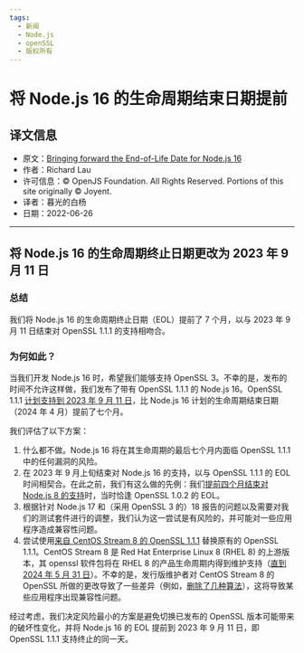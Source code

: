 ```yaml
---
tags:
  - 新闻
  - Node.js
  - openSSL
  - 版权所有
---
```


# 将 Node.js 16 的生命周期结束日期提前

## 译文信息

- 原文：[Bringing forward the End-of-Life Date for Node.js 16](https://nodejs.org/en/blog/announcements/nodejs16-eol/)
- 作者：Richard Lau
- 许可信息：© OpenJS Foundation. All Rights Reserved. Portions of this site originally © Joyent.
- 译者：暮光的白杨
- 日期：2022-06-26

----

## 将 Node.js 16 的生命周期终止日期更改为 2023 年 9 月 11 日

### 总结

我们将 Node.js 16 的生命周期终止日期（EOL）提前了 7 个月，以与 2023 年 9 月 11 日结束对 OpenSSL 1.1.1 的支持相吻合。

### 为何如此？

当我们开发 Node.js 16 时，希望我们能够支持 OpenSSL 3。不幸的是，发布的时间不允许这样做，我们发布了带有 OpenSSL 1.1.1 的 Node.js 16。OpenSSL 1.1.1 [计划支持到 2023 年 9 月 11 日](https://www.openssl.org/policies/releasestrat.html)，比 Node.js 16 计划的生命周期结束日期（2024 年 4 月）提前了七个月。

我们评估了以下方案：

1. 什么都不做。Node.js 16 将在其生命周期的最后七个月内面临 OpenSSL 1.1.1 中的任何漏洞的风险。
1. 在 2023 年 9 月上旬结束对 Node.js 16 的支持，以与 OpenSSL 1.1.1 的 EOL 时间相契合。在此之前，我们有这么做的先例：我们[提前四个月结束对 Node.js 8 的支持](https://github.com/nodejs/Release/issues/186)时，当时恰逢 OpenSSL 1.0.2 的 EOL。
1. 根据针对 Node.js 17 和（采用 OpenSSL 3 的）18 报告的问题以及需要对我们的测试套件进行的调整，我们认为这一尝试是有风险的，并可能对一些应用程序造成兼容性问题。
1. 尝试使用[来自 CentOS Stream 8 的 OpenSSL 1.1.1](https://git.centos.org/rpms/openssl/tree/c8s) 替换原有的 OpenSSL 1.1.1。CentOS Stream 8 是 Red Hat Enterprise Linux 8 (RHEL 8) 的上游版本，其 openssl 软件包将在 RHEL 8 的产品生命周期内得到维护支持（[直到 2024 年 5 月 31 日](https://access.redhat.com/support/policy/updates/errata/)）。不幸的是，发行版维护者对 CentOS Stream 8 的 OpenSSL 所做的更改导致了一些差异（例如，[删除了几种算法](https://git.centos.org/rpms/openssl/blob/c8s/f/SOURCES/hobble-openssl)），这将导致某些应用程序出现兼容性问题。

经过考虑，我们决定风险最小的方案是避免切换已发布的 OpenSSL 版本可能带来的破坏性变化，并将 Node.js 16 的 EOL 提前到 2023 年 9 月 11 日，即 OpenSSL 1.1.1 支持终止的同一天。